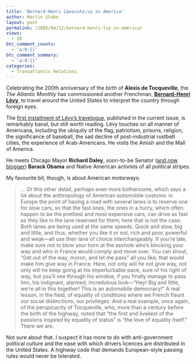 ```yaml
---
title: 'Bernard-Henri L&eacute;vy in America'
author: Martin Stabe
layout: post
permalink: /2005/04/12/bernard-henri-lvy-in-america/
views:
  - 18
btc_comment_counts:
  - 'a:0:{}'
btc_comment_summary:
  - 'a:0:{}'
categories:
  - Transatlantic Relations
---
```

Celebrating the 200th anniversary of the birth of **Alexis de Tocqueville**, the *The Atlantic Monthly* has commissioned another Frenchman, **[Bernard-Henri L&eacute;vy][1]**, to travel around the United States to interpret the country through foreign eyes.

The [first installment of L&eacute;vy&rsquo;s travelogue][2], published in the current issue, is remarkably banal, but still worth reading. L&eacute;vy touches on all manner of Americana, including the ubiquity of the flag, patriotism, prisons, religion, the significance of baseball, the sad decline of post-industrial rustbelt cities, the experience of Arab-Americans. He visits the Amish and the Mall of America.

He meets Chicago Mayor **Richard Daley**, soon-to-be Senator ([and now blogger][3]) **Barack Obama** and Native American activists of all political stripes.

My favourite bit, though, is about American motorways:

> &#8230; Or this other detail, perhaps even more bothersome, which says a lot about the anthropology of American automobile customs: in Europe the point of having a road with several lanes is to reserve one for slow cars, so that the fast ones, the ones in a hurry, which often happen to be the prettiest and most expensive cars, can drive as fast as they like in the lane reserved for them; here that is not the case. Both lanes are being used at the same speeds. Quick and slow, big and little, and thus, whether you like it or not, rich and poor, powerful and weak&mdash;all use their lane of choice interchangeably. If you&rsquo;re late, make sure not to blow your horn at the asshole who&rsquo;s blocking your way and who in France would comply and move over. You can shout, &ldquo;Get out of the way, moron, and let me pass&rdquo; all you like; that would make him give way in France. Here, not only will he not give way, not only will he keep going at his imperturbable pace, sure of his right of way, but you&#8217;ll see through his window, if you finally manage to pass him, his indignant, alarmed, incredulous look&mdash;&ldquo;Hey! Big and little, we&rsquo;re all in this together! This is an automobile democracy!&rdquo; A real lesson, in the field, of equality of conditions where we French flaunt our social distinctions, our privileges. And a real example, once again, of the perspicacity of Tocqueville, who, more than a century before the birth of the highway, noted that &ldquo;the first and liveliest of the passions inspired by equality of status&#8221; is &#8220;the love of equality itself.&rdquo; There we are.

Not sure about that. I suspect it has more to do with anti-government political culture and the ease with which drivers licences are distributed in the United States. A highway code that demands European-style passing rules would never be tolerated.

 [1]: http://en.wikipedia.org/wiki/Bernard-Henri_Levy
 [2]: http://www.theatlantic.com/doc/200505/levy
 [3]: http://europhobia.blogspot.com/2005/04/get-your-hopes-up.html